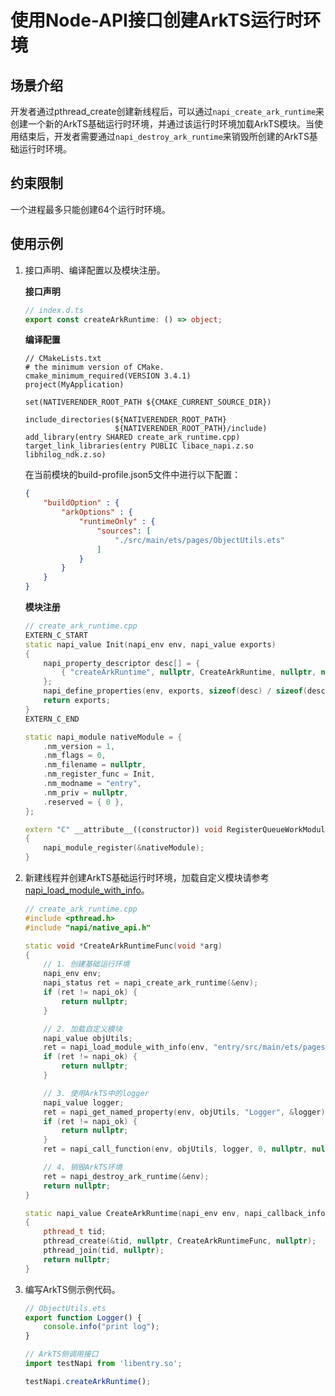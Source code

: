 # 使用Node-API接口创建ArkTS运行时环境
<!--Kit: NDK-->
<!--Subsystem: arkcompiler-->
<!--Owner: @xliu-huanwei; @shilei123; @huanghello-->
<!--SE: @shilei123-->
<!--TSE: @kirl75; @zsw_zhushiwei-->

## 场景介绍

开发者通过pthread_create创建新线程后，可以通过`napi_create_ark_runtime`来创建一个新的ArkTS基础运行时环境，并通过该运行时环境加载ArkTS模块。当使用结束后，开发者需要通过`napi_destroy_ark_runtime`来销毁所创建的ArkTS基础运行时环境。

## 约束限制

一个进程最多只能创建64个运行时环境。

## 使用示例

1. 接口声明、编译配置以及模块注册。

   **接口声明**

   ```ts
   // index.d.ts
   export const createArkRuntime: () => object;
   ```
   <!-- @[napi_ark_runtime_dts](https://gitcode.com/openharmony/applications_app_samples/blob/master/code/DocsSample/ArkTS/NodeAPI/NodeAPIClassicUseCases/NodeAPIApplicationScenario/entry/src/main/cpp/types/libentry/Index.d.ts) -->

   **编译配置**

   ```
   // CMakeLists.txt
   # the minimum version of CMake.
   cmake_minimum_required(VERSION 3.4.1)
   project(MyApplication)

   set(NATIVERENDER_ROOT_PATH ${CMAKE_CURRENT_SOURCE_DIR})

   include_directories(${NATIVERENDER_ROOT_PATH}
                       ${NATIVERENDER_ROOT_PATH}/include)
   add_library(entry SHARED create_ark_runtime.cpp)
   target_link_libraries(entry PUBLIC libace_napi.z.so libhilog_ndk.z.so)
   ```

   在当前模块的build-profile.json5文件中进行以下配置：
   ```json
   {
       "buildOption" : {
           "arkOptions" : {
               "runtimeOnly" : {
                   "sources": [
                       "./src/main/ets/pages/ObjectUtils.ets"
                   ]
               }
           }
       }
   }
   ```
   <!-- @[napi_ark_runtime_build](https://gitcode.com/openharmony/applications_app_samples/blob/master/code/DocsSample/ArkTS/NodeAPI/NodeAPIClassicUseCases/NodeAPIApplicationScenario/entry/build-profile.json5) -->

   **模块注册**

   ```cpp
   // create_ark_runtime.cpp
   EXTERN_C_START
   static napi_value Init(napi_env env, napi_value exports)
   {
       napi_property_descriptor desc[] = {
           { "createArkRuntime", nullptr, CreateArkRuntime, nullptr, nullptr, nullptr, napi_default, nullptr }
       };
       napi_define_properties(env, exports, sizeof(desc) / sizeof(desc[0]), desc);
       return exports;
   }
   EXTERN_C_END

   static napi_module nativeModule = {
       .nm_version = 1,
       .nm_flags = 0,
       .nm_filename = nullptr,
       .nm_register_func = Init,
       .nm_modname = "entry",
       .nm_priv = nullptr,
       .reserved = { 0 },
   };

   extern "C" __attribute__((constructor)) void RegisterQueueWorkModule()
   {
       napi_module_register(&nativeModule);
   }
   ```
   <!-- @[napi_ark_runtime_cpp](https://gitcode.com/openharmony/applications_app_samples/blob/master/code/DocsSample/ArkTS/NodeAPI/NodeAPIClassicUseCases/NodeAPIApplicationScenario/entry/src/main/cpp/napi_init.cpp) -->

2. 新建线程并创建ArkTS基础运行时环境，加载自定义模块请参考[napi_load_module_with_info](./use-napi-load-module-with-info.md)。

   ```cpp
   // create_ark_runtime.cpp
   #include <pthread.h>
   #include "napi/native_api.h"

   static void *CreateArkRuntimeFunc(void *arg)
   {
       // 1. 创建基础运行环境
       napi_env env;
       napi_status ret = napi_create_ark_runtime(&env);
       if (ret != napi_ok) {
           return nullptr;
       }

       // 2. 加载自定义模块
       napi_value objUtils;
       ret = napi_load_module_with_info(env, "entry/src/main/ets/pages/ObjectUtils", "com.example.myapplication/entry", &objUtils);
       if (ret != napi_ok) {
           return nullptr;
       }

       // 3. 使用ArkTS中的logger
       napi_value logger;
       ret = napi_get_named_property(env, objUtils, "Logger", &logger);
       if (ret != napi_ok) {
           return nullptr;
       }
       ret = napi_call_function(env, objUtils, logger, 0, nullptr, nullptr);

       // 4. 销毁ArkTS环境
       ret = napi_destroy_ark_runtime(&env);
       return nullptr;
   }

   static napi_value CreateArkRuntime(napi_env env, napi_callback_info info)
   {
       pthread_t tid;
       pthread_create(&tid, nullptr, CreateArkRuntimeFunc, nullptr);
       pthread_join(tid, nullptr);
       return nullptr;
   }
   ```
   <!-- @[napi_ark_runtime_cpp](https://gitcode.com/openharmony/applications_app_samples/blob/master/code/DocsSample/ArkTS/NodeAPI/NodeAPIClassicUseCases/NodeAPIApplicationScenario/entry/src/main/cpp/napi_init.cpp) -->

3. 编写ArkTS侧示例代码。

   ```ts
   // ObjectUtils.ets
   export function Logger() {
       console.info("print log");
   }
   ```
   <!-- @[napi_ark_runtime_utils](https://gitcode.com/openharmony/applications_app_samples/blob/master/code/DocsSample/ArkTS/NodeAPI/NodeAPIClassicUseCases/NodeAPIApplicationScenario/entry/src/main/ets/pages/ObjectUtils.ets) -->
   ```ts
   // ArkTS侧调用接口
   import testNapi from 'libentry.so';

   testNapi.createArkRuntime();
   ```
   <!-- @[napi_ark_runtime_ets](https://gitcode.com/openharmony/applications_app_samples/blob/master/code/DocsSample/ArkTS/NodeAPI/NodeAPIClassicUseCases/NodeAPIApplicationScenario/entry/src/main/ets/pages/Index.ets) -->
